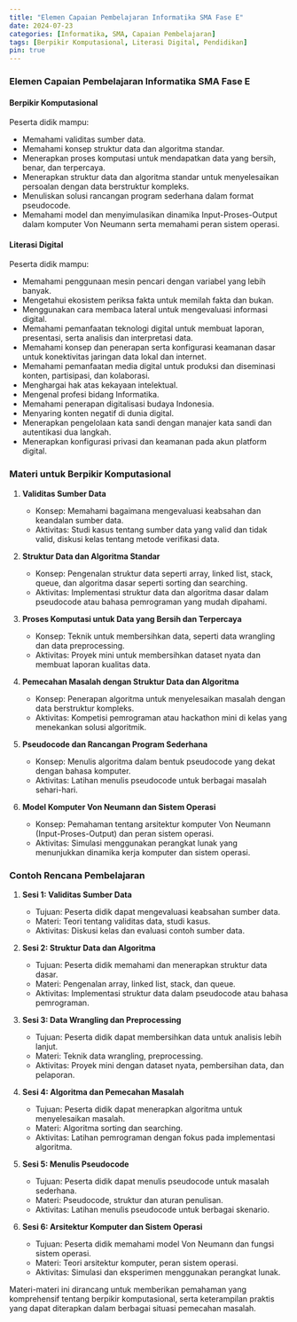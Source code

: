 ```yaml
---
title: "Elemen Capaian Pembelajaran Informatika SMA Fase E"
date: 2024-07-23
categories: [Informatika, SMA, Capaian Pembelajaran]
tags: [Berpikir Komputasional, Literasi Digital, Pendidikan]
pin: true
---
```


### Elemen Capaian Pembelajaran Informatika SMA Fase E

#### Berpikir Komputasional
Peserta didik mampu:
- Memahami validitas sumber data.
- Memahami konsep struktur data dan algoritma standar.
- Menerapkan proses komputasi untuk mendapatkan data yang bersih, benar, dan terpercaya.
- Menerapkan struktur data dan algoritma standar untuk menyelesaikan persoalan dengan data berstruktur kompleks.
- Menuliskan solusi rancangan program sederhana dalam format pseudocode.
- Memahami model dan menyimulasikan dinamika Input-Proses-Output dalam komputer Von Neumann serta memahami peran sistem operasi.

#### Literasi Digital
Peserta didik mampu:
- Memahami penggunaan mesin pencari dengan variabel yang lebih banyak.
- Mengetahui ekosistem periksa fakta untuk memilah fakta dan bukan.
- Menggunakan cara membaca lateral untuk mengevaluasi informasi digital.
- Memahami pemanfaatan teknologi digital untuk membuat laporan, presentasi, serta analisis dan interpretasi data.
- Memahami konsep dan penerapan serta konfigurasi keamanan dasar untuk konektivitas jaringan data lokal dan internet.
- Memahami pemanfaatan media digital untuk produksi dan diseminasi konten, partisipasi, dan kolaborasi.
- Menghargai hak atas kekayaan intelektual.
- Mengenal profesi bidang Informatika.
- Memahami penerapan digitalisasi budaya Indonesia.
- Menyaring konten negatif di dunia digital.
- Menerapkan pengelolaan kata sandi dengan manajer kata sandi dan autentikasi dua langkah.
- Menerapkan konfigurasi privasi dan keamanan pada akun platform digital.

### Materi untuk Berpikir Komputasional

1. **Validitas Sumber Data**
   - Konsep: Memahami bagaimana mengevaluasi keabsahan dan keandalan sumber data.
   - Aktivitas: Studi kasus tentang sumber data yang valid dan tidak valid, diskusi kelas tentang metode verifikasi data.

2. **Struktur Data dan Algoritma Standar**
   - Konsep: Pengenalan struktur data seperti array, linked list, stack, queue, dan algoritma dasar seperti sorting dan searching.
   - Aktivitas: Implementasi struktur data dan algoritma dasar dalam pseudocode atau bahasa pemrograman yang mudah dipahami.

3. **Proses Komputasi untuk Data yang Bersih dan Terpercaya**
   - Konsep: Teknik untuk membersihkan data, seperti data wrangling dan data preprocessing.
   - Aktivitas: Proyek mini untuk membersihkan dataset nyata dan membuat laporan kualitas data.

4. **Pemecahan Masalah dengan Struktur Data dan Algoritma**
   - Konsep: Penerapan algoritma untuk menyelesaikan masalah dengan data berstruktur kompleks.
   - Aktivitas: Kompetisi pemrograman atau hackathon mini di kelas yang menekankan solusi algoritmik.

5. **Pseudocode dan Rancangan Program Sederhana**
   - Konsep: Menulis algoritma dalam bentuk pseudocode yang dekat dengan bahasa komputer.
   - Aktivitas: Latihan menulis pseudocode untuk berbagai masalah sehari-hari.

6. **Model Komputer Von Neumann dan Sistem Operasi**
   - Konsep: Pemahaman tentang arsitektur komputer Von Neumann (Input-Proses-Output) dan peran sistem operasi.
   - Aktivitas: Simulasi menggunakan perangkat lunak yang menunjukkan dinamika kerja komputer dan sistem operasi.

### Contoh Rencana Pembelajaran

1. **Sesi 1: Validitas Sumber Data**
   - Tujuan: Peserta didik dapat mengevaluasi keabsahan sumber data.
   - Materi: Teori tentang validitas data, studi kasus.
   - Aktivitas: Diskusi kelas dan evaluasi contoh sumber data.

2. **Sesi 2: Struktur Data dan Algoritma**
   - Tujuan: Peserta didik memahami dan menerapkan struktur data dasar.
   - Materi: Pengenalan array, linked list, stack, dan queue.
   - Aktivitas: Implementasi struktur data dalam pseudocode atau bahasa pemrograman.

3. **Sesi 3: Data Wrangling dan Preprocessing**
   - Tujuan: Peserta didik dapat membersihkan data untuk analisis lebih lanjut.
   - Materi: Teknik data wrangling, preprocessing.
   - Aktivitas: Proyek mini dengan dataset nyata, pembersihan data, dan pelaporan.

4. **Sesi 4: Algoritma dan Pemecahan Masalah**
   - Tujuan: Peserta didik dapat menerapkan algoritma untuk menyelesaikan masalah.
   - Materi: Algoritma sorting dan searching.
   - Aktivitas: Latihan pemrograman dengan fokus pada implementasi algoritma.

5. **Sesi 5: Menulis Pseudocode**
   - Tujuan: Peserta didik dapat menulis pseudocode untuk masalah sederhana.
   - Materi: Pseudocode, struktur dan aturan penulisan.
   - Aktivitas: Latihan menulis pseudocode untuk berbagai skenario.

6. **Sesi 6: Arsitektur Komputer dan Sistem Operasi**
   - Tujuan: Peserta didik memahami model Von Neumann dan fungsi sistem operasi.
   - Materi: Teori arsitektur komputer, peran sistem operasi.
   - Aktivitas: Simulasi dan eksperimen menggunakan perangkat lunak.

Materi-materi ini dirancang untuk memberikan pemahaman yang komprehensif tentang berpikir komputasional, serta keterampilan praktis yang dapat diterapkan dalam berbagai situasi pemecahan masalah.

